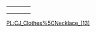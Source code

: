 |     |     |     |     |
|-----|-----|-----|-----|
|     |     |     |     |
|     |     |     |     |
|     |     |     |     |

[PL:CJ\_Clothes%5CNecklace\_(13)](/docs/pl-cj_clothes%5cnecklace_(13).md "wikilink")
